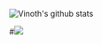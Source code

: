 ![Vinoth's github stats](https://github-readme-stats.vercel.app/api?username=vin0010&count_private=true&show_icons=true&theme=radical&include_all_commits=true)

#![](https://visitor-badge.glitch.me/badge?page_id=vin0010.vin0010)
